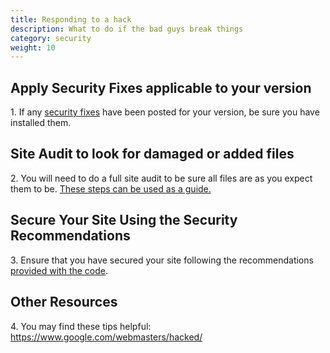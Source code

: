 ```yaml
---
title: Responding to a hack
description: What to do if the bad guys break things
category: security
weight: 10
---
```


## Apply Security Fixes applicable to your version

1\. If any [security fixes](https://www.zen-cart.com/forumdisplay.php?2-Zen-Cart-Release-Announcements) have been posted for your version, be sure you have installed them.  

## Site Audit to look for damaged or added files

2\. You will need to do a full site audit to be sure all files are as you expect them to be. [These steps can be used as a guide.](/user/troubleshooting/diagnosing_obscure_issues/) 

## Secure Your Site Using the Security Recommendations

3\. Ensure that you have secured your site following the recommendations [provided with the code](https://www.zen-cart.com/docs/important_site_security_recommendations.html).

## Other Resources

4\. You may find these tips helpful:
https://www.google.com/webmasters/hacked/
